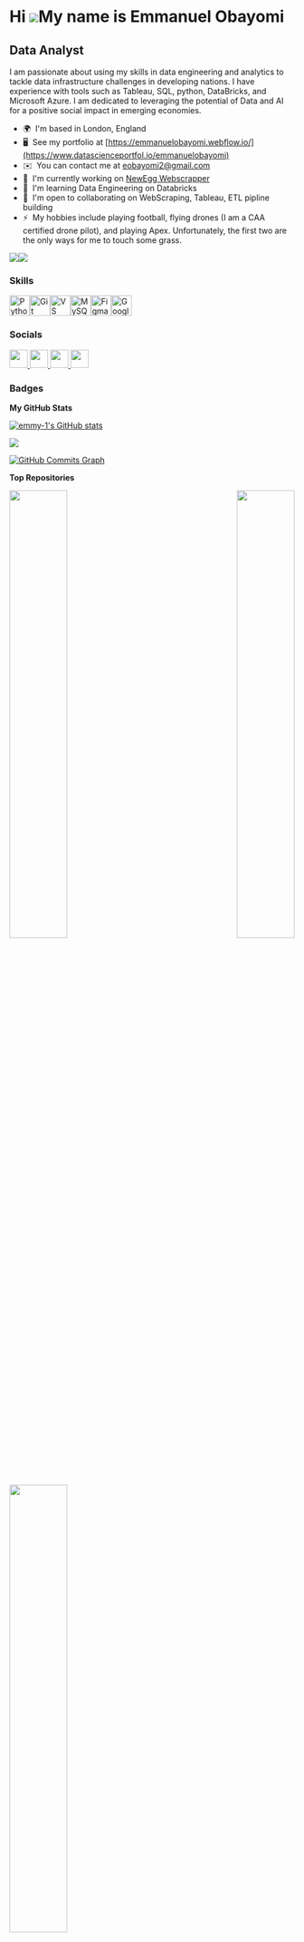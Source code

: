 Hi ![](https://user-images.githubusercontent.com/18350557/176309783-0785949b-9127-417c-8b55-ab5a4333674e.gif)My name is Emmanuel Obayomi
========================================================================================================================================

Data Analyst
------------

I am passionate about using my skills in data engineering and analytics to tackle data infrastructure challenges in developing nations. I have experience with tools such as Tableau, SQL, python, DataBricks, and Microsoft Azure. I am dedicated to leveraging the potential of Data and AI for a positive social impact in emerging economies.

* 🌍  I'm based in London, England
* 🖥️  See my portfolio at [https://emmanuelobayomi.webflow.io/](https://www.datascienceportfol.io/emmanuelobayomi)
* ✉️  You can contact me at [eobayomi2@gmail.com](mailto:eobayomi2@gmail.com)
* 🚀  I'm currently working on [NewEgg Webscrapper](http://github.com/emmy-1/Newegg-pcpart-data)
* 🧠  I'm learning Data Engineering on Databricks
* 🤝  I'm open to collaborating on WebScraping, Tableau, ETL pipline building
* ⚡  My hobbies include playing football, flying drones (I am a CAA certified drone pilot), and playing Apex. Unfortunately, the first two are the only ways for me to touch some grass.

<a href="https://www.github.com/emmy-1" target="_blank" rel="noreferrer"><img
src="https://img.shields.io/github/followers/emmy-1?logo=github&style=for-the-badge&color=0891b2&labelColor=1c1917" /></a><a href="https://www.x.com/philanthropis_" target="_blank" rel="noreferrer"><img
src="https://img.shields.io/twitter/follow/philanthropis_?logo=twitter&style=for-the-badge&color=0891b2&labelColor=1c1917"
/></a>

### Skills


<p align="left">
<a href="https://www.python.org/" target="_blank" rel="noreferrer"><img src="https://raw.githubusercontent.com/danielcranney/readme-generator/main/public/icons/skills/python-colored.svg" width="36" height="36" alt="Python" /></a><a href="https://git-scm.com/" target="_blank" rel="noreferrer"><img src="https://raw.githubusercontent.com/danielcranney/readme-generator/main/public/icons/skills/git-colored.svg" width="36" height="36" alt="Git" /></a><a href="https://code.visualstudio.com/" target="_blank" rel="noreferrer"><img src="https://raw.githubusercontent.com/danielcranney/readme-generator/main/public/icons/skills/visualstudiocode.svg" width="36" height="36" alt="VS Code" /></a><a href="https://www.mysql.com/" target="_blank" rel="noreferrer"><img src="https://raw.githubusercontent.com/danielcranney/readme-generator/main/public/icons/skills/mysql-colored.svg" width="36" height="36" alt="MySQL" /></a><a href="https://www.figma.com/" target="_blank" rel="noreferrer"><img src="https://raw.githubusercontent.com/danielcranney/readme-generator/main/public/icons/skills/figma-colored.svg" width="36" height="36" alt="Figma" /></a><a href="https://cloud.google.com/" target="_blank" rel="noreferrer"><img src="https://raw.githubusercontent.com/danielcranney/readme-generator/main/public/icons/skills/googlecloud-colored.svg" width="36" height="36" alt="Google Cloud" /></a>
</p>


### Socials

<p align="left"> <a href="https://www.github.com/emmy-1" target="_blank" rel="noreferrer"> <picture> <source media="(prefers-color-scheme: dark)" srcset="https://raw.githubusercontent.com/danielcranney/readme-generator/main/public/icons/socials/github-dark.svg" /> <source media="(prefers-color-scheme: light)" srcset="https://raw.githubusercontent.com/danielcranney/readme-generator/main/public/icons/socials/github.svg" /> <img src="https://raw.githubusercontent.com/danielcranney/readme-generator/main/public/icons/socials/github.svg" width="32" height="32" /> </picture> </a> <a href="http://www.instagram.com/6digit" target="_blank" rel="noreferrer"> <picture> <source media="(prefers-color-scheme: dark)" srcset="https://raw.githubusercontent.com/danielcranney/readme-generator/main/public/icons/socials/instagram-dark.svg" /> <source media="(prefers-color-scheme: light)" srcset="https://raw.githubusercontent.com/danielcranney/readme-generator/main/public/icons/socials/instagram.svg" /> <img src="https://raw.githubusercontent.com/danielcranney/readme-generator/main/public/icons/socials/instagram.svg" width="32" height="32" /> </picture> </a> <a href="https://www.linkedin.com/in/emmanuel-obayomi-3084051b1/" target="_blank" rel="noreferrer"> <picture> <source media="(prefers-color-scheme: dark)" srcset="https://raw.githubusercontent.com/danielcranney/readme-generator/main/public/icons/socials/linkedin-dark.svg" /> <source media="(prefers-color-scheme: light)" srcset="https://raw.githubusercontent.com/danielcranney/readme-generator/main/public/icons/socials/linkedin.svg" /> <img src="https://raw.githubusercontent.com/danielcranney/readme-generator/main/public/icons/socials/linkedin.svg" width="32" height="32" /> </picture> </a> <a href="https://www.x.com/philanthropis_" target="_blank" rel="noreferrer"> <picture> <source media="(prefers-color-scheme: dark)" srcset="https://raw.githubusercontent.com/danielcranney/readme-generator/main/public/icons/socials/twitter-dark.svg" /> <source media="(prefers-color-scheme: light)" srcset="https://raw.githubusercontent.com/danielcranney/readme-generator/main/public/icons/socials/twitter.svg" /> <img src="https://raw.githubusercontent.com/danielcranney/readme-generator/main/public/icons/socials/twitter.svg" width="32" height="32" /> </picture> </a></p>

### Badges

<b>My GitHub Stats</b>

<a href="http://www.github.com/emmy-1"><img src="https://github-readme-stats.vercel.app/api?username=emmy-1&show_icons=true&hide=contribs&count_private=true&title_color=0891b2&text_color=ffffff&icon_color=0891b2&bg_color=1c1917&hide_border=true&show_icons=true" alt="emmy-1's GitHub stats" /></a>

<a href="http://www.github.com/emmy-1"><img src="https://github-readme-streak-stats.herokuapp.com/?user=emmy-1&stroke=ffffff&background=1c1917&ring=0891b2&fire=0891b2&currStreakNum=ffffff&currStreakLabel=0891b2&sideNums=ffffff&sideLabels=ffffff&dates=ffffff&hide_border=true" /></a>

<a href="http://www.github.com/emmy-1"><img src="https://github-readme-activity-graph.cyclic.app/graph?username=emmy-1&bg_color=1c1917&color=ffffff&line=0891b2&point=ffffff&area_color=1c1917&area=true&hide_border=true&custom_title=GitHub%20Commits%20Graph" alt="GitHub Commits Graph" /></a>

<b>Top Repositories</b>

<div width="100%" align="center"><a href="https://github.com/emmy-1/Newegg-pcpart-data" align="left"><img align="left" width="45%" src="https://github-readme-stats.vercel.app/api/pin/?username=emmy-1&repo=Newegg-pcpart-data&title_color=0891b2&text_color=ffffff&icon_color=0891b2&bg_color=1c1917&hide_border=true&locale=en" /></a><a href="https://github.com/emmy-1/NYC-Airbnb-Market-" align="right"><img align="right" width="45%" src="https://github-readme-stats.vercel.app/api/pin/?username=emmy-1&repo=NYC-Airbnb-Market-&title_color=0891b2&text_color=ffffff&icon_color=0891b2&bg_color=1c1917&hide_border=true&locale=en" /></a></div><br /><br /><br /><br /><br /><br /><br />

<br /><br /><br /><br /><br />

<div width="100%" align="center"><a href="https://github.com/emmy-1/Augmented-Reality" align="left"><img align="left" width="45%" src="https://github-readme-stats.vercel.app/api/pin/?username=emmy-1&repo=Augmented-Reality&title_color=0891b2&text_color=ffffff&icon_color=0891b2&bg_color=1c1917&hide_border=true&locale=en" /></a></div>
